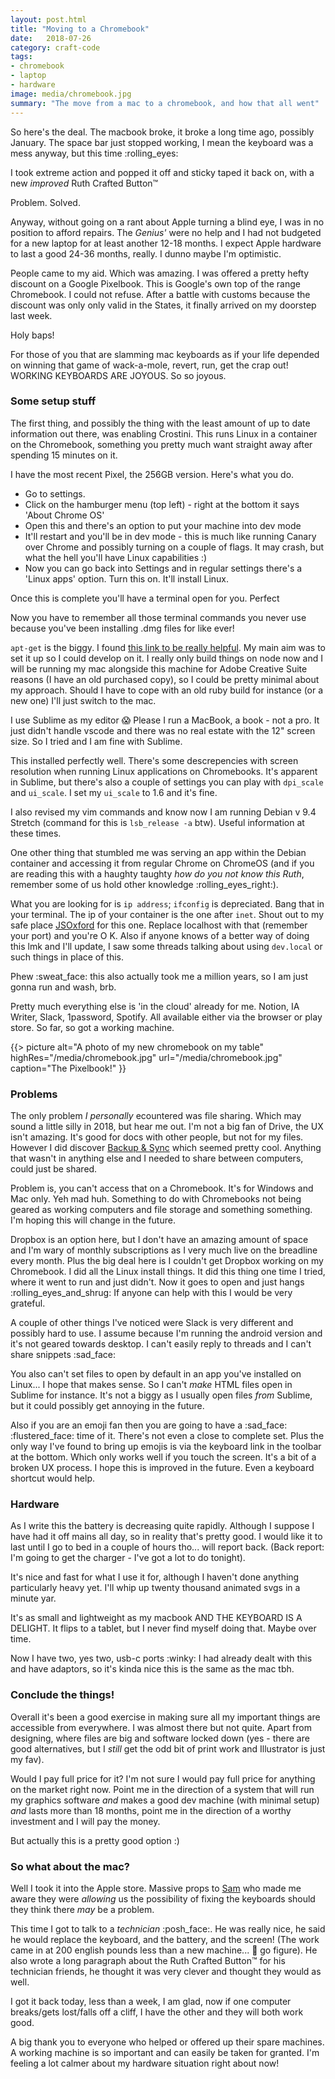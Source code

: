 ```yaml
---
layout: post.html
title: "Moving to a Chromebook"
date:   2018-07-26
category: craft-code
tags:
- chromebook
- laptop
- hardware
image: media/chromebook.jpg
summary: "The move from a mac to a chromebook, and how that all went"
---
```


So here's the deal. The macbook broke, it broke a long time ago, possibly January. The space bar just stopped working, I mean the keyboard was a mess anyway, but this time :rolling_eyes:

I took extreme action and popped it off and sticky taped it back on, with a new _improved_ Ruth Crafted Button™

Problem. Solved.

Anyway, without going on a rant about Apple turning a blind eye, I was in no position to afford repairs. The _Genius'_ were no help and I had not budgeted for a new laptop for at least another 12-18 months. I expect Apple hardware to last a good 24-36 months, really. I dunno maybe I'm optimistic.

People came to my aid. Which was amazing. I was offered a pretty hefty discount on a Google Pixelbook. This is Google's own top of the range Chromebook. I could not refuse. After a battle with customs because the discount was only only valid in the States, it finally arrived on my doorstep last week.

Holy baps!

For those of you that are slamming mac keyboards as if your life depended on winning that game of wack-a-mole, revert, run, get the crap out! WORKING KEYBOARDS ARE JOYOUS. So so joyous.

### Some setup stuff

The first thing, and possibly the thing with the least amount of up to date information out there, was enabling Crostini. This runs Linux in a container on the Chromebook, something you pretty much want straight away after spending 15 minutes on it.

I have the most recent Pixel, the 256GB version. Here's what you do.

- Go to settings.
- Click on the hamburger menu (top left) - right at the bottom it says 'About Chrome OS'
- Open this and there's an option to put your machine into dev mode
- It'll restart and you'll be in dev mode - this is much like running Canary over Chrome and possibly turning on a couple of flags. It may crash, but what the hell you'll have Linux capabilities :)
- Now you can go back into Settings and in regular settings there's a 'Linux apps' option. Turn this on. It'll install Linux.

Once this is complete you'll have a terminal open for you. Perfect

Now you have to remember all those terminal commands you never use because you've been installing .dmg files for like ever!

`apt-get` is the biggy. I found [this link to be really helpful](https://www.howtogeek.com/63997/how-to-install-programs-in-ubuntu-in-the-command-line/). My main aim was to set it up so I could develop on it. I really only build things on node now and I will be running my mac alongside this machine for Adobe Creative Suite reasons (I have an old purchased copy), so I could be pretty minimal about my approach. Should I have to cope with an old ruby build for instance (or a new one) I'll just switch to the mac.

I use Sublime as my editor :scream: Please I run a MacBook, a book - not a pro. It just didn't handle vscode and there was no real estate with the 12" screen size. So I tried and I am fine with Sublime.

This installed perfectly well. There's some descrepencies with screen resolution when running Linux applications on Chromebooks. It's apparent in Sublime, but there's also a couple of settings you can play with `dpi_scale` and `ui_scale`. I set my `ui_scale` to 1.6 and it's fine.

I also revised my vim commands and know now I am running Debian v 9.4 Stretch (command for this is `lsb_release -a` btw). Useful information at these times.

One other thing that stumbled me was serving an app within the Debian container and accessing it from regular Chrome on ChromeOS (and if you are reading this with a haughty taughty _how do you not know this Ruth_, remember some of us hold other knowledge :rolling_eyes_right:).

What you are looking for is `ip address`; `ifconfig` is depreciated. Bang that in your terminal. The ip of your container is the one after `inet`. Shout out to my safe place [JSOxford](https://jsoxford.com/) for this one. Replace localhost with that (remember your port) and you're O K. Also if anyone knows of a better way of doing this lmk and I'll update, I saw some threads talking about using `dev.local` or such things in place of this.

Phew :sweat_face: this also actually took me a million years, so I am just gonna run and wash, brb.

Pretty much everything else is 'in the cloud' already for me. Notion, IA Writer, Slack, 1password, Spotify. All available either via the browser or play store. So far, so got a working machine.

{{> picture alt="A photo of my new chromebook on my table" highRes="/media/chromebook.jpg" url="/media/chromebook.jpg" caption="The Pixelbook!" }}

### Problems

The only problem _I personally_ ecountered was file sharing. Which may sound a little silly in 2018, but hear me out. I'm not a big fan of Drive,  the UX isn't amazing. It's good for docs with other people, but not for my files. However I did discover [Backup & Sync](https://www.google.com/drive/download/backup-and-sync/) which seemed pretty cool. Anything that wasn't in anything else and I needed to share between computers, could just be shared.

Problem is, you can't access that on a Chromebook. It's for Windows and Mac only. Yeh mad huh. Something to do with Chromebooks not being geared as working computers and file storage and something something. I'm hoping this will change in the future.

Dropbox is an option here, but I don't have an amazing amount of space and I'm wary of monthly subscriptions as I very much live on the breadline every month. Plus the big deal here is I couldn't get Dropbox working on my Chromebook. I did all the Linux install things. It did this thing one time I tried, where it went to run and just didn't. Now it goes to open and just hangs :rolling_eyes_and_shrug: If anyone can help with this I would be very grateful.

A couple of other things I've noticed were Slack is very different  and possibly hard to use. I assume because I'm running the android version and it's not geared towards desktop. I can't easily reply to threads and I can't share snippets :sad_face:

You also can't set files to open by default in an app you've installed on Linux... I hope that makes sense. So I can't _make_ HTML files open in Sublime for instance. It's not a biggy as I usually open files _from_ Sublime, but it could possibly get annoying in the future.

Also if you are an emoji fan then you are going to have a :sad_face: :flustered_face: time of it. There's not even a close to complete set. Plus the only way I've found to bring up emojis is via the keyboard link in the toolbar at the bottom. Which only works well if you touch the screen. It's a bit of a broken UX process. I hope this is improved in the future. Even a keyboard shortcut would help.

### Hardware

As I write this the battery is decreasing quite rapidly. Although I suppose I have had it off mains all day, so in reality that's pretty good. I would like it to last until I go to bed in a couple of hours tho... will report back. (Back report: I'm going to get the charger - I've got a lot to do tonight).

It's nice and fast for what I use it for, although I haven't done anything particularly heavy yet. I'll whip up twenty thousand animated svgs in a minute yar.

It's as small and lightweight as my macbook AND THE KEYBOARD IS A DELIGHT. It flips to a tablet, but I never find myself doing that. Maybe over time.

Now I have two, yes two, usb-c ports :winky: I had already dealt with this and have adaptors, so it's kinda nice this is the same as the mac tbh.

### Conclude the things!

Overall it's been a good exercise in making sure all my important things are accessible from everywhere. I was almost there but not quite. Apart from designing, where files are big and software locked down (yes - there are good alternatives, but I _still_ get the odd bit of print work and Illustrator is just my fav).

Would I pay full price for it? I'm not sure I would pay full price for anything on the market right now. Point me in the direction of a system that will run my graphics software _and_ makes a good dev machine (with minimal setup) _and_ lasts more than 18 months, point me in the direction of a worthy investment and I will pay the money.

But actually this is a pretty good option :)

### So what about the mac?

Well I took it into the Apple store. Massive props to [Sam](https://twitter.com/sammachin?lang=en) who made me aware they were _allowing_ us the possibility of fixing the keyboards should they think there _may_ be a problem.

This time I got to talk to a _technician_ :posh_face:. He was really nice, he said he would replace the keyboard, and the battery, and the screen! (The work came in at 200 english pounds less than a new machine... :shrug: go figure). He also wrote a long paragraph about the Ruth Crafted Button™ for his technician friends, he thought it was very clever and thought they would as well.

I got it back today, less than a week, I am glad, now if one computer breaks/gets lost/falls off a cliff, I have the other and they will both work good.


A big thank you to everyone who helped or offered up their spare machines. A working machine is so important and can easily be taken for granted. I'm feeling a lot calmer about my hardware situation right about now!